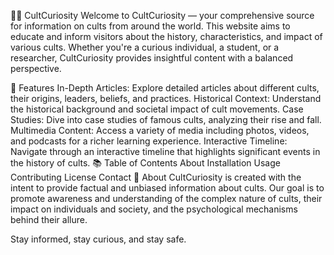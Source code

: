 🕵️‍♂️ CultCuriosity
Welcome to CultCuriosity — your comprehensive source for information on cults from around the world. This website aims to educate and inform visitors about the history, characteristics, and impact of various cults. Whether you're a curious individual, a student, or a researcher, CultCuriosity provides insightful content with a balanced perspective.


🌟 Features
In-Depth Articles: Explore detailed articles about different cults, their origins, leaders, beliefs, and practices.
Historical Context: Understand the historical background and societal impact of cult movements.
Case Studies: Dive into case studies of famous cults, analyzing their rise and fall.
Multimedia Content: Access a variety of media including photos, videos, and podcasts for a richer learning experience.
Interactive Timeline: Navigate through an interactive timeline that highlights significant events in the history of cults.
📚 Table of Contents
About
Installation
Usage
Contributing
License
Contact
🧐 About
CultCuriosity is created with the intent to provide factual and unbiased information about cults. Our goal is to promote awareness and understanding of the complex nature of cults, their impact on individuals and society, and the psychological mechanisms behind their allure.

<!-- 🚀 Installation
CultCuriosity is a web-based project, so there's no need for installation. Simply visit CultCuriosity.com to start exploring.

For local development, clone the repository:

bash
Copy code
git clone https://github.com/yourusername/CultCuriosity.git
cd CultCuriosity
Install dependencies:

bash
Copy code
npm install
Start the development server:

bash
Copy code
npm start -->

<!-- 💡 Usage
Visit CultCuriosity.com to access all features of the website. For developers looking to contribute or modify the site:

Fork the repository.
Create a new branch for your feature or bug fix:
bash
Copy code
git checkout -b feature-name
Commit your changes:
bash
Copy code
git commit -m 'Add some feature'
Push to the branch:
bash
Copy code
git push origin feature-name
Open a pull request.
🤝 Contributing
We welcome contributions from the community! Here’s how you can get involved:

Reporting Bugs: Use the issue tracker to report bugs or suggest enhancements.
Submitting Pull Requests: Follow the usage steps above to submit your contributions.
Documentation: Help us improve our documentation by suggesting edits or adding new content. -->
<!-- 📄 License
CultCuriosity is licensed under the MIT License. See the LICENSE file for more details.

📞 Contact
For any inquiries or feedback, please contact us at contact@cultcuriosity.com. -->

Stay informed, stay curious, and stay safe.
